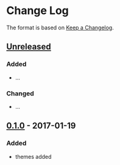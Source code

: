 # Change Log

The format is based on [Keep a Changelog](http://keepachangelog.com/).

## [Unreleased]
### Added
- ...

### Changed
- ...

## [0.1.0] - 2017-01-19
### Added
- themes added

[Unreleased]: https://github.com/stonier/github_mediterranean_themes/compare/0.1.0...HEAD
[0.1.0]: https://github.com/stonier/ckx_tools/compare/0.0.0...0.1.0
